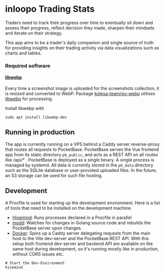 # inloopo Trading Stats

Traders need to track their progress over time to eventually sit down and assess their progress, reflect decision they made, sharpen their mindsets and iterate on their strategy.

This app aims to be a trader's daily companion and single source of truth for providing insights on their trading activity via data visualizations such as charts and tables.

### Required software

#### [libwebp](https://developers.google.com/speed/webp/docs/api)

Every time a screenshot image is uploaded for the screenshots collection, it is resized and converted to WebP. Package [kolesa-team/go-webp](github.com/kolesa-team/go-webp) utilises [libwebp](https://developers.google.com/speed/webp/docs/api) for processing.

Install libwebp with

```shell
sudo apt install libwebp-dev
```



## Running in production

The app is currently running on a VPS behind a Caddy server reverse-proxy that routes all requests to PocketBase. PocketBase serves the Vue frontend app from its static directory `pb_public`, and acts as a REST API on all routes like /api/* . PocketBase is deployed as a single binary. A single process is managed by systemd. All data is currently stored in the `pb_data` directory such as the SQLite database or user-provided uploaded files. In the future, an S3 storage can be used for such file hosting.

## Development

A Procfile is used for starting up the development environment. Here is a list of tools that need to be installed on the development machine.

- [Hivemind](https://evilmartians.com/opensource/hivemind): Runs processes declared in a Procfile in parallel
- [modd](https://github.com/cortesi/modd): Watches for changes in Golang source code and rebuilds the PocketBase server upon changes.
- [Docker](https://docker.com): Spins up a Caddy server delegating requests from the main host to the Vite dev-server and the PocketBase REST API. With this setup both frontend dev-server and backend API are available on the same host during development, so it's running mostly like in production, without CORS issues etc.

```shell
# Start the Dev-Environment
hivemind
```
